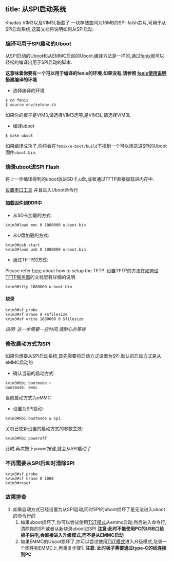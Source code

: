 title: 从SPI启动系统
---

Khadas VIM3以及VIM3L板载了 一块存储空间为16MB的SPI-falsh芯片,可用于从SPI启动系统,这篇文档将说明如何从SPI启动.

### 编译可用于SPI启动的Uboot

从SPI启动的Uboot和从EMMC启动的Uboot,编译方法是一样的,通过[fenix](https://github.com/khadas/fenix)就可以轻松的编译出用于SPI启动的脚本.

**这意味着你要有一个可以用于编译的fenix的环境.如果没有,请参照 [fenix使用说明](/vim3/FenixScript.html) 搭建编译的环境**

* 选择编译的环境

```shell
$ cd fenix
$ source env/setenv.sh
```

如果你的板子是VIM3,请选择VIM3选项,是VIM3L,请选择VIM3L

* 编译uboot

```shell
$ make uboot
```

如果编译成功了,你将会在`fenix/u-boot/build`下找到一个可以烧录进SPI的Uboot固件`uboot.bin`.

### 烧录uboot进SPI Flash

将上一步编译得到的uboot放进SD卡,u盘,或者通过TFTP直接加载进内存中.

[设置串口工具](/vim3/SetupSerialTool.html) 并且进入Uboot命令行

#### 加载固件到DDR中

* 从SD卡加载的方式:

```shell
kvim3#load mmc 0 1080000 u-boot.bin
```

* 从U盘加载的方式:

```shell
kvim3#usb start
kvim3#load usb 0 1080000 u-boot.bin
```

* 通过TFTP的方式:

Please refer [here](/vim3/SetupTFTPServer.html) about how to setup the TFTP.
设置TFTP的方法在[如何设TFTP服务器](/vim3/SetupTFTPServer.html)的文档里有详细的说明.


```shell
kvim3#tftp 1080000 u-boot.bin
```

#### 烧录

```shell
kvim3#sf probe
kvim3#sf erase 0 +$filesize
kvim3#sf write 1080000 0 $filesize
```

*说明: 这一步需要一些时间,请耐心的等待*

### 修改启动方式为SPI

如果你想要从SPI启动系统,首先需要将启动方式设置为SPI.默认的启动方式是从eMMC启动的

* 确认当前的启动方式:

```shell
kvim3#kbi bootmode r
bootmode: emmc
```

当前启动方式为eMMC

* 设置为SPI启动:

```shell
kvim3#kbi bootmode w spi
```

关机已使新设置的启动方式的参数生效:

```shell
kvim3#kbi poweroff
```

此时,再次按下power按键,就会从SPI启动了

### 不再需要从SPI启动时清除SPI

```shell
kvim3#sf probe
kvim3#sf erase 0 1000
kvim3#reset
```

### 故障排查
1. 如果启动方式已经设置为从SPI启动,同时SPI的uboot损坏了是无法进入uboot的命令行的
	1) 如果uboot损坏了,你可以尝试使用[TST模式](/vim3/HowtoBootIntoUpgradeMode.html#TST-Mode-Recommended)从emmc启动,然后进入命令行,清除你的SPI或者从新烧录uboot进SPI
	**注意:此时不能使用PC的USB口给板子供电,会直接进入升级模式,而不是从EMMC启动**
	2) 如果EMMC的Uboot损坏了,你可以尝试使用[TST模式](/vim3/HowtoBootIntoUpgradeMode.html#TST-Mode-Recommended)进入升级模式,烧录一个固件到EMMC上,再重复步骤1.
	**注意: 此时板子需要通过type-C的线连接到PC**
